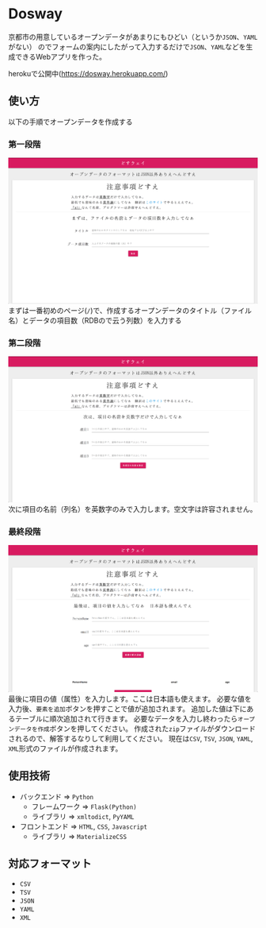 # Dosway
京都市の用意しているオープンデータがあまりにもひどい（というか`JSON`、`YAML`がない）
のでフォームの案内にしたがって入力するだけで`JSON`、`YAML`などを生成できるWebアプリを作った。

herokuで公開中(https://dosway.herokuapp.com/)

## 使い方
以下の手順でオープンデータを作成する
### 第一段階
![](https://raw.githubusercontent.com/Nexus0831/GitHub-images/master/dosway/dosway1.png)
まずは一番初めのページ(`/`)で、作成するオープンデータのタイトル（ファイル名）とデータの項目数（RDBので云う列数）を入力する

### 第二段階
![](https://raw.githubusercontent.com/Nexus0831/GitHub-images/master/dosway/dosway2.png)
次に項目の名前（列名）を英数字のみで入力します。空文字は許容されません。

### 最終段階
![](https://raw.githubusercontent.com/Nexus0831/GitHub-images/master/dosway/dosway3.png)
最後に項目の値（属性）を入力します。ここは日本語も使えます。
必要な値を入力後、`要素を追加`ボタンを押すことで値が追加されます。
追加した値は下にあるテーブルに順次追加されて行きます。
必要なデータを入力し終わったら`オープンデータを作成`ボタンを押してください。
作成された`zip`ファイルがダウンロードされるので、解答するなりして利用してください。
現在は`CSV`, `TSV`, `JSON`, `YAML`, `XML`形式のファイルが作成されます。

## 使用技術
- バックエンド => `Python`
    - フレームワーク => `Flask(Python)`
    - ライブラリ => `xmltodict`, `PyYAML`
- フロントエンド => `HTML`, `CSS`, `Javascript`
    - ライブラリ => `MaterializeCSS`
    
## 対応フォーマット
- `CSV`
- `TSV`
- `JSON`
- `YAML`
- `XML`